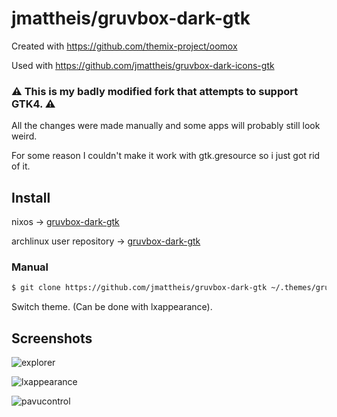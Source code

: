 # jmattheis/gruvbox-dark-gtk

Created with https://github.com/themix-project/oomox

Used with https://github.com/jmattheis/gruvbox-dark-icons-gtk

### ⚠️ This is my badly modified fork that attempts to support GTK4. ⚠️
All the changes were made manually and some apps will probably still look weird.

For some reason I couldn't make it work with gtk.gresource so i just got rid of it.

## Install

nixos -> [gruvbox-dark-gtk](https://github.com/NixOS/nixpkgs/blob/master/pkgs/data/themes/gruvbox-dark-gtk/default.nix)

archlinux user repository -> [gruvbox-dark-gtk](https://aur.archlinux.org/packages/gruvbox-dark-gtk/)

### Manual

```bash
$ git clone https://github.com/jmattheis/gruvbox-dark-gtk ~/.themes/gruvbox-dark-gtk
```
Switch theme. (Can be done with lxappearance).

## Screenshots

![explorer](.github/explorer.png)

![lxappearance](.github/lxappearance.png)

![pavucontrol](.github/pavucontrol.png)
